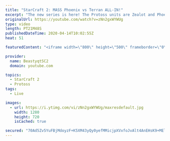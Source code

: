 ```yaml
---
title: "StarCraft 2: MASS Phoenix vs Terran ALL-IN!"
excerpt: "The new series is here! The Protoss units are Zealot and Phoenix - take us to Grandmaster baby!  #ZealotPhoenix #Beastyqt #StarCraft2 #SC2  Feel free to let me know if you have any suggestions for future videos. I hope you guys enjoy this one!  Check out my stream on Twitch if you enjoy my YouTube content."
originalUrl: https://youtube.com/watch?v=zNn2gxWYWUg
type: video
length: PT21M48S
publishedDateTime: 2020-04-14T10:02:55Z
heat: 51

featuredContent: "<iframe width=\"800\" height=\"500\" frameborder=\"0\" src=\"https://www.youtube.com/embed/zNn2gxWYWUg\" allow=\"accelerometer; autoplay; encrypted-media; gyroscope; picture-in-picture\" allowfullscreen></iframe>"

provider:
  name: BeastyqtSC2
  domain: youtube.com

topics:
  - StarCraft 2
  - Protoss
tags:
  - Live

images:
  - url: https://i.ytimg.com/vi/zNn2gxWYWUg/maxresdefault.jpg
    width: 1280
    height: 720
    isCached: true

secured: "70Ad5Zv5YuFBjMdoyzF+K5XM43yQy0yefMMicjpXVxfoJvAlt4AnEHsK9+MElx653gRMJR9bOaGsGYU+pq240EpNfe1uHE+ZK0fkxmu50UhLGH5fU/t7pV01ad+jtT33OlgsgjpPjcfephIy6o18IYuT136h/DPHmDPvYenoNU1enMYxQR9MjLmmoRm+aCV7DyWwp+cP6E0xcJ+XrmFITFRzQP6yYOeF0AbE8z3GfHeLe7lBJvURdseACHjq5B/bzad5wlx6U3Kt5zoppsbVTuv5YFpYqhL7z9NHiBkdWHnO0MK7gghvVlmk2siTpBYv+UnEpAs+eyrzilTgtdKP90shTOE0H3wUGcoyug6BUdaZMxWSSkloVQu+HH8n/DohpoVyly5rRZLgIKPedg6l+XbEX4JFS5GN/BSf0b7j28w=;xXn0KqsUeC6LBdyUMoP31g=="
---
```


